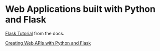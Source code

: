 # Web Applications built with Python and Flask

[Flask Tutorial](http://flask.pocoo.org/docs/1.0/tutorial/) from the docs.  

[Creating Web APIs with Python and Flask](https://programminghistorian.org/en/lessons/creating-apis-with-python-and-flask)
